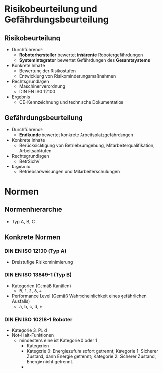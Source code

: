 # Risikobeurteilung und Gefährdungsbeurteilung 
## Risikobeurteilung 
- Durchführende 
	- **Roboterhersteller** bewertet **inhärente** Robotergefährdungen 
	- **Systemintegrator** bewertet Gefährdungen des **Gesamtsystems** 
- Konkrete Inhalte 
	- Bewertung der Risikostufen 
	- Entwicklung von Risikominderungsmaßnahmen 
- Rechtsgrundlagen 
	- Maschinenverordnung 
	- DIN EN ISO 12100 
- Ergebnis 
	- CE-Kennzeichnung und technische Dokumentation 

## Gefährdungsbeurteilung 
- Durchführende 
	- **Endkunde** bewertet konkrete Arbeitsplatzgefährdungen 
- Konkrete Inhalte 
	- Berücksichtigung von Betriebsumgebung, Mitarbeiterqualifikation, Arbeitsabläufen 
- Rechtsgrundlagen 
	- BetrSichV 
- Ergebnis 
	- Betriebsanweisungen und Mitarbeiterschulungen 


# Normen 
## Normenhierarchie 
- Typ A, B, C 
## Konkrete Normen 
### DIN EN ISO 12100 (Typ A) 
- Dreistufige Risikominimierung 

### DIN EN ISO 13849-1 (Typ B) 
- Kategorien (Gemäß Kanälen) 
	- B, 1, 2, 3, 4 
- Performance Level (Gemäß Wahrscheinlichkeit eines gefährlichen Ausfalls) 
	- a, b, c, d, e 

### DIN EN ISO 10218-1 Roboter 
- Kategorie 3, PL d 
- Not-Halt-Funktionen 
	- mindestens eine ist Kategorie 0 oder 1 
		- Kategorien 
		- Kategorie 0: Energiezufuhr sofort getrennt; Kategorie 1: Sicherer Zustand, dann Energie getrennt; Kategorie 2: Sicherer Zustand, Energie nicht getrennt. 
		- 